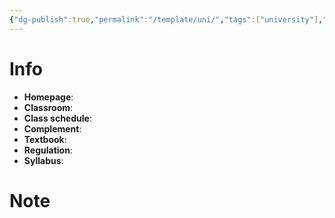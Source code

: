 ```yaml
---
{"dg-publish":true,"permalink":"/template/uni/","tags":["university"],"created":"2024-02-28T09:00:12.163+07:00","updated":"2024-02-28T09:00:15.532+07:00"}
---
```


# Info
- **Homepage**:
- **Classroom**:
- **Class schedule**:
- **Complement**:
- **Textbook**:
- **Regulation**:
- **Syllabus**:
# Note